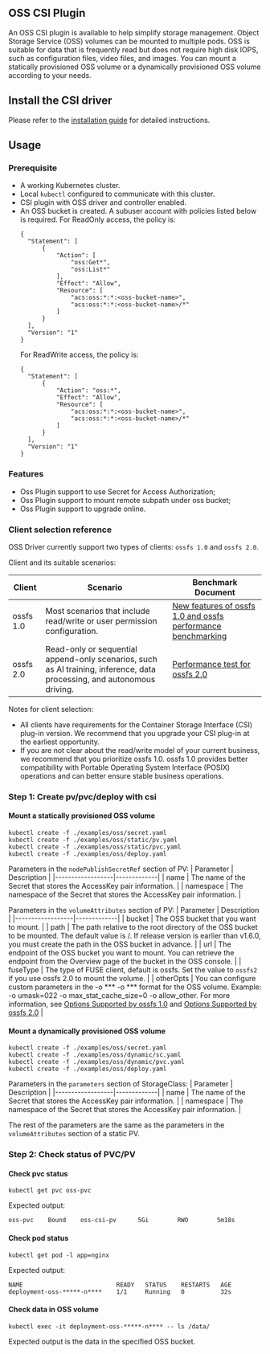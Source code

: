 ## OSS CSI Plugin

An OSS CSI plugin is available to help simplify storage management.
Object Storage Service (OSS) volumes can be mounted to multiple pods. OSS is suitable for data that is frequently read but does not require high disk IOPS, such as configuration files, video files, and images.
You can mount a statically provisioned OSS volume or a dynamically provisioned OSS volume according to your needs.

## Install the CSI driver

Please refer to the [installation guide](./install.md) for detailed instructions.

## Usage

### Prerequisite

* A working Kubernetes cluster.
* Local `kubectl` configured to communicate with this cluster.
* CSI plugin with OSS driver and controller enabled.
* An OSS bucket is created. A subuser account with policies listed below is required.
  For ReadOnly access, the policy is:
  ```
  {
    "Statement": [
        {
            "Action": [
                "oss:Get*",
                "oss:List*"
            ],
            "Effect": "Allow",
            "Resource": [
                "acs:oss:*:*:<oss-bucket-name>",
                "acs:oss:*:*:<oss-bucket-name>/*"
            ]
        }
    ],
    "Version": "1"
  }
  ```
  For ReadWrite access, the policy is:
  ```
  {
    "Statement": [
        {
            "Action": "oss:*",
            "Effect": "Allow",
            "Resource": [
                "acs:oss:*:*:<oss-bucket-name>",
                "acs:oss:*:*:<oss-bucket-name>/*"
            ]
        }
    ],
    "Version": "1"
  }
  ```

### Features

* Oss Plugin support to use Secret for Access Authorization;
* Oss Plugin support to mount remote subpath under oss bucket;
* Oss Plugin support to upgrade online.

### Client selection reference

OSS Driver currently support two types of clients: `ossfs 1.0` and `ossfs 2.0`. 

Client and its suitable scenarios:

| Client    | Scenario    |  Benchmark Document  |
|-----------|-------------|----------------------|
| ossfs 1.0 | Most scenarios that include read/write or user permission configuration. | [New features of ossfs 1.0 and ossfs performance benchmarking](https://www.alibabacloud.com/help/en/ack/ack-managed-and-ack-dedicated/user-guide/introduction-of-new-functions-and-performance-pressure-measurement-of-ossfs-version-1-91-and-above) |
| ossfs 2.0 | Read-only or sequential append-only scenarios, such as AI training, inference, data processing, and autonomous driving.| [Performance test for ossfs 2.0](https://www.alibabacloud.com/help/en/ack/ack-managed-and-ack-dedicated/user-guide/ossfs2-0-client-stress-test-performance) |

Notes for client selection:

* All clients have requirements for the Container Storage Interface (CSI) plug-in version. We recommend that you upgrade your CSI plug-in at the earliest opportunity.
* If you are not clear about the read/write model of your current business, we recommend that you prioritize ossfs 1.0. ossfs 1.0 provides better compatibility with Portable Operating System Interface (POSIX) operations and can better ensure stable business operations.

### Step 1: Create pv/pvc/deploy with csi

#### Mount a statically provisioned OSS volume 

```shell
kubectl create -f ./examples/oss/secret.yaml
kubectl create -f ./examples/oss/static/pv.yaml
kubectl create -f ./examples/oss/static/pvc.yaml
kubectl create -f ./examples/oss/deploy.yaml
```

Parameters in the `nodePublishSecretRef` section of PV:
| Parameter        | Description |
|------------------|-------------|
| name | The name of the Secret that stores the AccessKey pair information. |
| namespace | The namespace of the Secret that stores the AccessKey pair information. | 

Parameters in the `volumeAttributes` section of PV:
| Parameter        | Description |
|------------------|-------------|
| bucket | The OSS bucket that you want to mount. |
| path | The path relative to the root directory of the OSS bucket to be mounted. The default value is /. If release version is earlier than v1.6.0, you must create the path in the OSS bucket in advance. | 
| url | The endpoint of the OSS bucket you want to mount. You can retrieve the endpoint from the Overview page of the bucket in the OSS console. |
| fuseType | The type of FUSE client, default is ossfs. Set the value to `ossfs2` if you use ossfs 2.0 to mount the volume. |
| otherOpts | You can configure custom parameters in the -o *** -o *** format for the OSS volume. Example: -o umask=022 -o max_stat_cache_size=0 -o allow_other. For more information, see [Options Supported by ossfs 1.0](https://www.alibabacloud.com/help/en/oss/developer-reference/common-options) and [Options Supported by ossfs 2.0](https://www.alibabacloud.com/help/en/oss/developer-reference/description-of-mount-options) |

#### Mount a dynamically provisioned OSS volume 

```shell
kubectl create -f ./examples/oss/secret.yaml
kubectl create -f ./examples/oss/dynamic/sc.yaml
kubectl create -f ./examples/oss/dynamic/pvc.yaml
kubectl create -f ./examples/oss/deploy.yaml
```

Parameters in the `parameters` section of StorageClass:
| Parameter        | Description |
|------------------|-------------|
| name | The name of the Secret that stores the AccessKey pair information. |
| namespace | The namespace of the Secret that stores the AccessKey pair information. | 

The rest of the parameters are the same as the parameters in the `volumeAttributes` section of a static PV.

### Step 2: Check status of PVC/PV

#### Check pvc status
```shell
kubectl get pvc oss-pvc
```
Expected output:
```
oss-pvc    Bound    oss-csi-pv      5Gi        RWO        5m18s
```

#### Check pod status
```shell
kubectl get pod -l app=nginx
```
Expected output:
```
NAME                          READY   STATUS    RESTARTS   AGE
deployment-oss-*****-n****    1/1     Running   0          32s
```

#### Check data in OSS volume
```shell
kubectl exec -it deployment-oss-*****-n**** -- ls /data/
```
Expected output is the data in the specified OSS bucket.